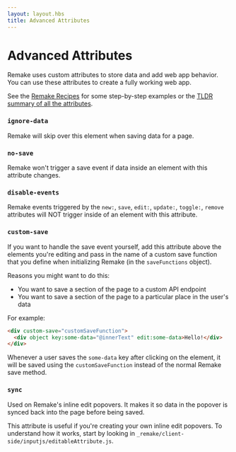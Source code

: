 ```yaml
---
layout: layout.hbs
title: Advanced Attributes
---
```


# Advanced Attributes

Remake uses custom attributes to store data and add web app behavior. You can use these attributes to create a fully working web app.

See the [Remake Recipes](https://recipes.remaketheweb.com/) for some step-by-step examples or the [TLDR summary of all the attributes](/attach-data-to-elements/).

### `ignore-data`

Remake will skip over this element when saving data for a page.

### `no-save`

Remake won't trigger a save event if data inside an element with this attribute changes.

### `disable-events`

Remake events triggered by the `new:`, `save`, `edit:`, `update:`, `toggle:`, `remove` attributes will NOT trigger inside of an element with this attribute.

### `custom-save`

If you want to handle the save event yourself, add this attribute above the elements you're editing and pass in the name of a custom save function that you define when initializing Remake (in the `saveFunctions` object).

Reasons you might want to do this:

* You want to save a section of the page to a custom API endpoint
* You want to save a section of the page to a particular place in the user's data

For example:

```html
<div custom-save="customSaveFunction">
  <div object key:some-data="@innerText" edit:some-data>Hello!</div>
</div>
```

Whenever a user saves the `some-data` key after clicking on the element, it will be saved using the `customSaveFunction` instead of the normal Remake save method.

### `sync`

Used on Remake's inline edit popovers. It makes it so data in the popover is synced back into the page before being saved.

This attribute is useful if you're creating your own inline edit popovers. To understand how it works, start by looking in `_remake/client-side/inputjs/editableAttribute.js`.